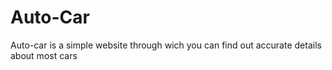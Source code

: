 # Auto-Car
Auto-car is a simple website through wich you can find out accurate details about most cars

